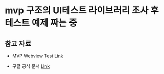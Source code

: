 # mvp 구조의 UI테스트 라이브러리 조사 후 테스트 예제 짜는 중

## 참고 자료

* MVP Webview Test [Link](https://thdev.tech/androiddev/2016/08/16/Android-WebView-TestCode/)

* 구글 공식 문서 [Link](https://github.com/android/testing-samples)
